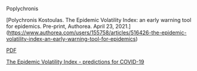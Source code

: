 Poplychronis 


[Polychronis Kostoulas. The Epidemic Volatility Index: an early warning tool for epidemics. Pre-print, Authorea. April 23, 2021.] (https://www.authorea.com/users/155758/articles/516426-the-epidemic-volatility-index-an-early-warning-tool-for-epidemics)

[PDF](https://github.com/pourmalek/covir2/blob/main/sandbox/Polychronis/Polychronis%20Kostoulas%20-%20The%20Epidemic%20Volatility%20Index-%20an%20early%20warning%20tool%20for%20epidemics.pdf) 


[The Epidemic Volatility Index - predictions for COVID-19](https://github.com/pourmalek/covir2/blob/main/sandbox/Polychronis/The%20Epidemic%20Volatility%20Index%20-%20predictions%20for%20COVID-19.pdf)
